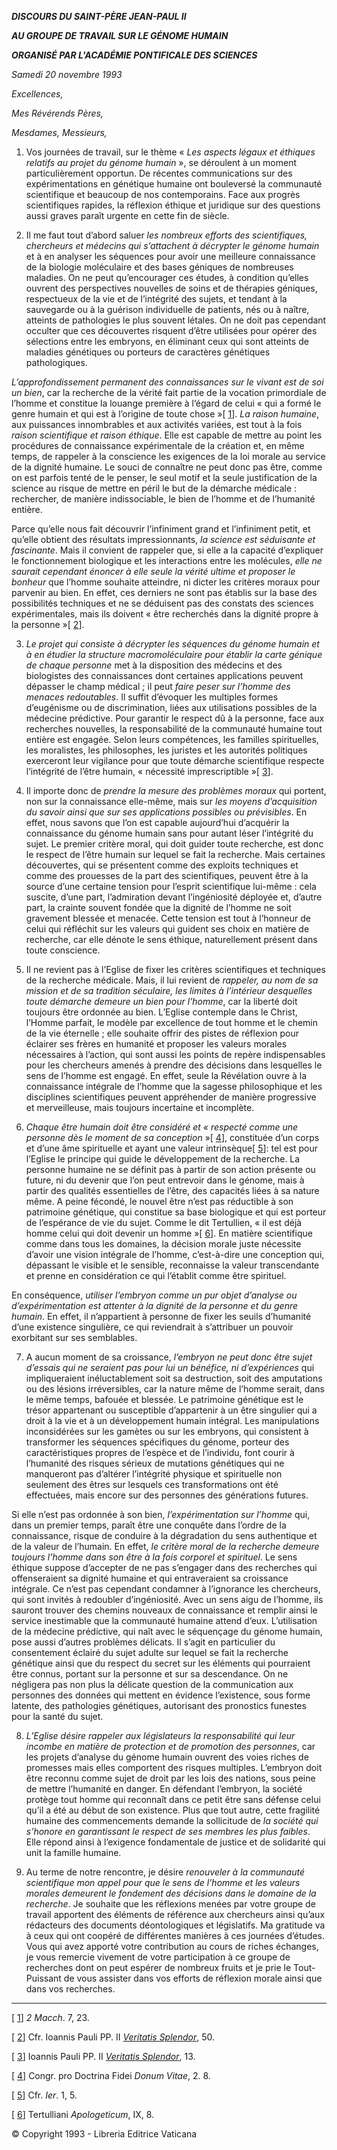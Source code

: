 ***DISCOURS DU SAINT-PÈRE JEAN-PAUL II***

***AU GROUPE DE TRAVAIL SUR LE GÉNOME HUMAIN***

***ORGANISÉ PAR L'ACADÉMIE PONTIFICALE DES SCIENCES***

*Samedi 20 novembre 1993*

*Excellences,*

*Mes Révérends Pères,*

*Mesdames, Messieurs,*

1. Vos journées de travail, sur le thème « *Les aspects légaux et éthiques relatifs au projet du génome humain* », se déroulent à un moment particulièrement opportun. De récentes communications sur des expérimentations en génétique humaine ont bouleversé la communauté scientifique et beaucoup de nos contemporains. Face aux progrès scientifiques rapides, la réflexion éthique et juridique sur des questions aussi graves paraît urgente en cette fin de siècle.

2. Il me faut tout d’abord saluer *les nombreux efforts des scientifiques, chercheurs et médecins qui s’attachent à décrypter le génome humain* et à en analyser les séquences pour avoir une meilleure connaissance de la biologie moléculaire et des bases géniques de nombreuses maladies. On ne peut qu’encourager ces études, à condition qu’elles ouvrent des perspectives nouvelles de soins et de thérapies géniques, respectueux de la vie et de l’intégrité des sujets, et tendant à la sauvegarde ou à la guérison individuelle de patients, nés ou à naître, atteints de pathologies le plus souvent létales. On ne doit pas cependant occulter que ces découvertes risquent d’être utilisées pour opérer des sélections entre les embryons, en éliminant ceux qui sont atteints de maladies génétiques ou porteurs de caractères génétiques pathologiques.

*L’approfondissement permanent des connaissances sur le vivant est de soi un bien*, car la recherche de la vérité fait partie de la vocation primordiale de l’homme et constitue la louange première à l’égard de celui « qui a formé le genre humain et qui est à l’origine de toute chose »[ [1](#_ftn1 "")]. *La raison humaine*, aux puissances innombrables et aux activités variées, est tout à la fois *raison scientifique et raison éthique*. Elle est capable de mettre au point les procédures de connaissance expérimentale de la création et, en même temps, de rappeler à la conscience les exigences de la loi morale au service de la dignité humaine. Le souci de connaître ne peut donc pas être, comme on est parfois tenté de le penser, le seul motif et la seule justification de la science au risque de mettre en péril le but de la démarche médicale : rechercher, de manière indissociable, le bien de l’homme et de l’humanité entière.

Parce qu’elle nous fait découvrir l’infiniment grand et l’infiniment petit, et qu’elle obtient des résultats impressionnants, *la science est séduisante et fascinante*. Mais il convient de rappeler que, si elle a la capacité d’expliquer le fonctionnement biologique et les interactions entre les molécules, *elle ne saurait cependant énoncer à elle seule la vérité ultime et proposer le bonheur* que l’homme souhaite atteindre, ni dicter les critères moraux pour parvenir au bien. En effet, ces derniers ne sont pas établis sur la base des possibilités techniques et ne se déduisent pas des constats des sciences expérimentales, mais ils doivent « être recherchés dans la dignité propre à la personne »[ [2](#_ftn2 "")].

3. *Le projet qui consiste à décrypter les séquences du génome humain et à en étudier la structure macromoléculaire pour établir la carte génique de chaque personne* met à la disposition des médecins et des biologistes des connaissances dont certaines applications peuvent dépasser le champ médical ; il peut *faire peser sur l’homme des menaces redoutables*. Il suffit d’évoquer les multiples formes d’eugénisme ou de discrimination, liées aux utilisations possibles de la médecine prédictive. Pour garantir le respect dû à la personne, face aux recherches nouvelles, la responsabilité de la communauté humaine tout entière est engagée. Selon leurs compétences, les familles spirituelles, les moralistes, les philosophes, les juristes et les autorités politiques exerceront leur vigilance pour que toute démarche scientifique respecte l’intégrité de l’être humain, « nécessité imprescriptible »[ [3](#_ftn3 "")].

4. Il importe donc de *prendre la mesure des problèmes moraux* qui portent, non sur la connaissance elle-même, mais sur *les moyens d’acquisition du savoir ainsi que sur ses applications possibles ou prévisibles*. En effet, nous savons que l’on est capable aujourd’hui d’acquérir la connaissance du génome humain sans pour autant léser l’intégrité du sujet. Le premier critère moral, qui doit guider toute recherche, est donc le respect de l’être humain sur lequel se fait la recherche. Mais certaines découvertes, qui se présentent comme des exploits techniques et comme des prouesses de la part des scientifiques, peuvent être à la source d’une certaine tension pour l’esprit scientifique lui-même : cela suscite, d’une part, l’admiration devant l’ingéniosité déployée et, d’autre part, la crainte souvent fondée que la dignité de l’homme ne soit gravement blessée et menacée. Cette tension est tout à l’honneur de celui qui réfléchit sur les valeurs qui guident ses choix en matière de recherche, car elle dénote le sens éthique, naturellement présent dans toute conscience.

5. Il ne revient pas à l’Eglise de fixer les critères scientifiques et techniques de la recherche médicale. Mais, il lui revient de *rappeler, au nom de sa mission et de sa tradition séculaire, les limites à l’intérieur desquelles toute démarche demeure un bien pour l’homme*, car la liberté doit toujours être ordonnée au bien. L’Eglise contemple dans le Christ, l’Homme parfait, le modèle par excellence de tout homme et le chemin de la vie éternelle ; elle souhaite offrir des pistes de réflexion pour éclairer ses frères en humanité et proposer les valeurs morales nécessaires à l’action, qui sont aussi les points de repère indispensables pour les chercheurs amenés à prendre des décisions dans lesquelles le sens de l’homme est engagé. En effet, seule la Révélation ouvre à la connaissance intégrale de l’homme que la sagesse philosophique et les disciplines scientifiques peuvent appréhender de manière progressive et merveilleuse, mais toujours incertaine et incomplète.

6. *Chaque être humain doit être considéré et « respecté comme une personne dès le moment de sa conception* »[ [4](#_ftn4 "")], constituée d’un corps et d’une âme spirituelle et ayant une valeur intrinsèque[ [5](#_ftn5 "")]: tel est pour l’Eglise le principe qui guide le développement de la recherche. La personne humaine ne se définit pas à partir de son action présente ou future, ni du devenir que l’on peut entrevoir dans le génome, mais à partir des qualités essentielles de l’être, des capacités liées à sa nature même. A peine fécondé, le nouvel être n’est pas réductible à son patrimoine génétique, qui constitue sa base biologique et qui est porteur de l’espérance de vie du sujet. Comme le dit Tertullien, « il est déjà homme celui qui doit devenir un homme »[ [6](#_ftn6 "")]. En matière scientifique comme dans tous les domaines, la décision morale juste nécessite d’avoir une vision intégrale de l’homme, c’est-à-dire une conception qui, dépassant le visible et le sensible, reconnaisse la valeur transcendante et prenne en considération ce qui l’établit comme être spirituel.

En conséquence, *utiliser l’embryon comme un pur objet d’analyse ou d’expérimentation est attenter à la dignité de la personne et du genre humain*. En effet, il n’appartient à personne de fixer les seuils d’humanité d’une existence singulière, ce qui reviendrait à s’attribuer un pouvoir exorbitant sur ses semblables.

7. A aucun moment de sa croissance, *l’embryon ne peut donc être sujet d’essais qui ne seraient pas pour lui un bénéfice, ni d’expériences* qui impliqueraient inéluctablement soit sa destruction, soit des amputations ou des lésions irréversibles, car la nature même de l’homme serait, dans le même temps, bafouée et blessée. Le patrimoine génétique est le trésor appartenant ou susceptible d’appartenir à un être singulier qui a droit à la vie et à un développement humain intégral. Les manipulations inconsidérées sur les gamètes ou sur les embryons, qui consistent à transformer les séquences spécifiques du génome, porteur des caractéristiques propres de l’espèce et de l’individu, font courir à l’humanité des risques sérieux de mutations génétiques qui ne manqueront pas d’altérer l’intégrité physique et spirituelle non seulement des êtres sur lesquels ces transformations ont été effectuées, mais encore sur des personnes des générations futures.

Si elle n’est pas ordonnée à son bien, *l’expérimentation sur l’homme* qui, dans un premier temps, paraît être une conquête dans l’ordre de la connaissance, risque de conduire à la dégradation du sens authentique et de la valeur de l’humain. En effet, *le critère moral de la recherche demeure toujours l’homme dans son être à la fois corporel et spirituel*. Le sens éthique suppose d’accepter de ne pas s’engager dans des recherches qui offenseraient sa dignité humaine et qui entraveraient sa croissance intégrale. Ce n’est pas cependant condamner à l’ignorance les chercheurs, qui sont invités à redoubler d’ingéniosité. Avec un sens aigu de l’homme, ils sauront trouver des chemins nouveaux de connaissance et remplir ainsi le service inestimable que la communauté humaine attend d’eux. L’utilisation de la médecine prédictive, qui naît avec le séquençage du génome humain, pose aussi d’autres problèmes délicats. Il s’agit en particulier du consentement éclairé du sujet adulte sur lequel se fait la recherche génétique ainsi que du respect du secret sur les éléments qui pourraient être connus, portant sur la personne et sur sa descendance. On ne négligera pas non plus la délicate question de la communication aux personnes des données qui mettent en évidence l’existence, sous forme latente, des pathologies génétiques, autorisant des pronostics funestes pour la santé du sujet.

8. *L’Eglise désire rappeler aux législateurs la responsabilité qui leur incombe en matière de protection et de promotion des personnes*, car les projets d’analyse du génome humain ouvrent des voies riches de promesses mais elles comportent des risques multiples. L’embryon doit être reconnu comme sujet de droit par les lois des nations, sous peine de mettre l’humanité en danger. En défendant l’embryon, la société protège tout homme qui reconnaît dans ce petit être sans défense celui qu’il a été au début de son existence. Plus que tout autre, cette fragilité humaine des commencements demande la sollicitude de *la société qui s’honore en garantissant le respect de ses membres les plus faibles*. Elle répond ainsi à l’exigence fondamentale de justice et de solidarité qui unit la famille humaine.

9. Au terme de notre rencontre, je désire *renouveler à la communauté scientifique mon appel pour que le sens de l’homme et les valeurs morales demeurent le fondement des décisions dans le domaine de la recherche*. Je souhaite que les réflexions menées par votre groupe de travail apportent des éléments de référence aux chercheurs ainsi qu’aux rédacteurs des documents déontologiques et législatifs. Ma gratitude va à ceux qui ont coopéré de différentes manières à ces journées d’études. Vous qui avez apporté votre contribution au cours de riches échanges, je vous remercie vivement de votre participation à ce groupe de recherches dont on peut espérer de nombreux fruits et je prie le Tout-Puissant de vous assister dans vos efforts de réflexion morale ainsi que dans vos recherches.

* * *

[ [1](#_ftnref1 "")] *2 Macch*. 7, 23.

[ [2](#_ftnref2 "")] Cfr. Ioannis Pauli PP. II *[Veritatis Splendor](http://www.vatican.va/holy_father/john_paul_ii/encyclicals/documents/hf_jp-ii_enc_06081993_veritatis-splendor_fr.html)*, 50.

[ [3](#_ftnref3 "")] Ioannis Pauli PP. II *[Veritatis Splendor](http://www.vatican.va/holy_father/john_paul_ii/encyclicals/documents/hf_jp-ii_enc_06081993_veritatis-splendor_fr.html)*, 13.

[ [4](#_ftnref4 "")] Congr. pro Doctrina Fidei *Donum Vitae*, 2. 8.

[ [5](#_ftnref5 "")] Cfr. *Ier*. 1, 5.

[ [6](#_ftnref6 "")] Tertulliani *Apologeticum*, IX, 8.

© Copyright 1993 - Libreria Editrice Vaticana